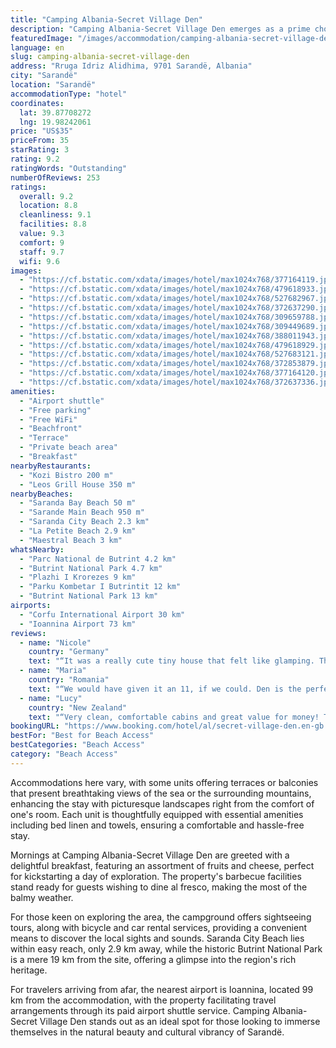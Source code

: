 ```yaml
---
title: "Camping Albania-Secret Village Den"
description: "Camping Albania-Secret Village Den emerges as a prime choice for travelers seeking a blend of comfort and adventure in Sarandë, located just a stone's throw away from the pristine Saranda Bay Beach and a short distance from Sarande Main Beach."
featuredImage: "/images/accommodation/camping-albania-secret-village-den-377164119.jpg"
language: en
slug: camping-albania-secret-village-den
address: "Rruga Idriz Alidhima, 9701 Sarandë, Albania"
city: "Sarandë"
location: "Sarandë"
accommodationType: "hotel"
coordinates:
  lat: 39.87708272
  lng: 19.98242061
price: "US$35"
priceFrom: 35
starRating: 3
rating: 9.2
ratingWords: "Outstanding"
numberOfReviews: 253
ratings:
  overall: 9.2
  location: 8.8
  cleanliness: 9.1
  facilities: 8.8
  value: 9.3
  comfort: 9
  staff: 9.7
  wifi: 9.6
images:
  - "https://cf.bstatic.com/xdata/images/hotel/max1024x768/377164119.jpg?k=44eaf3cccd6f3ca66303353ea1ebcb8f93dee2cbc174cfa414b3d788b4fbcbd2&o=&hp=1"
  - "https://cf.bstatic.com/xdata/images/hotel/max1024x768/479618933.jpg?k=2da6cd04274e2518a501ec1b70f90a91f378daf920dbaa7c814cb327baf783da&o=&hp=1"
  - "https://cf.bstatic.com/xdata/images/hotel/max1024x768/527682967.jpg?k=46bf15cdb4cb8befde94c254e73386685c73fbfc056aade66d246e2606107dc6&o=&hp=1"
  - "https://cf.bstatic.com/xdata/images/hotel/max1024x768/372637290.jpg?k=279fc9cf6c182728a56f7451cc5fcd86e05677e14f1deea3b231cab437c0a227&o=&hp=1"
  - "https://cf.bstatic.com/xdata/images/hotel/max1024x768/309659788.jpg?k=10fc41b97f02df1d3f2bf82df46429d5b93f9a73a3ec636802083f00e0f7cb74&o=&hp=1"
  - "https://cf.bstatic.com/xdata/images/hotel/max1024x768/309449689.jpg?k=d7e0f3b551edd2226ccdeec72ec0def7fd3e53637b5042f313c8090f638eac83&o=&hp=1"
  - "https://cf.bstatic.com/xdata/images/hotel/max1024x768/388011943.jpg?k=3589796c387e1a1d5f24b9adb03c3e85734394f95b63880725f350425910554d&o=&hp=1"
  - "https://cf.bstatic.com/xdata/images/hotel/max1024x768/479618929.jpg?k=222db3753d2639a1d7477283585de49cf9f7897197aaf5141fc337608b0b207b&o=&hp=1"
  - "https://cf.bstatic.com/xdata/images/hotel/max1024x768/527683121.jpg?k=6930b85d7536ea8e88ba924eeeed874e6e3e28b6a3df187f78a81dfa37455887&o=&hp=1"
  - "https://cf.bstatic.com/xdata/images/hotel/max1024x768/372853879.jpg?k=1b8e26907a2d9e0b42c1525b42b5440bec3386eeefd684a727adfaf9060107ca&o=&hp=1"
  - "https://cf.bstatic.com/xdata/images/hotel/max1024x768/377164120.jpg?k=ce753d8a3a4838d1a4e3411309c270af7bdbdaac0ae02e9d87477e33c82bfaae&o=&hp=1"
  - "https://cf.bstatic.com/xdata/images/hotel/max1024x768/372637336.jpg?k=8f29c75e1a67ebcff4b238d371ed0dfe0d14553e37896ed2939ad669985a742e&o=&hp=1"
amenities:
  - "Airport shuttle"
  - "Free parking"
  - "Free WiFi"
  - "Beachfront"
  - "Terrace"
  - "Private beach area"
  - "Breakfast"
nearbyRestaurants:
  - "Kozi Bistro 200 m"
  - "Leos Grill House 350 m"
nearbyBeaches:
  - "Saranda Bay Beach 50 m"
  - "Sarande Main Beach 950 m"
  - "Saranda City Beach 2.3 km"
  - "La Petite Beach 2.9 km"
  - "Maestral Beach 3 km"
whatsNearby:
  - "Parc National de Butrint 4.2 km"
  - "Butrint National Park 4.7 km"
  - "Plazhi I Krorezes 9 km"
  - "Parku Kombetar I Butrintit 12 km"
  - "Butrint National Park 13 km"
airports:
  - "Corfu International Airport 30 km"
  - "Ioannina Airport 73 km"
reviews:
  - name: "Nicole"
    country: "Germany"
    text: "“It was a really cute tiny house that felt like glamping. There were some kittens and turtles around. The beach is very close. You can eat fresh figs and grapes from the trees on site. There's a small rooftop patio. Washrooms were always clean....”"
  - name: "Maria"
    country: "Romania"
    text: "“We would have given it an 11, if we could. Den is the perfect host, always there for you if you needed anything. One night it was raining and he stood there wet to his bones just to check if it was raining in the little houses. He also gave us...”"
  - name: "Lucy"
    country: "New Zealand"
    text: "“Very clean, comfortable cabins and great value for money! There are a few restaurants and a beach in walking distance so made for a relaxing stay (would recommend a vehicle if staying for longer than a few days).”"
bookingURL: "https://www.booking.com/hotel/al/secret-village-den.en-gb.html?aid=8035640"
bestFor: "Best for Beach Access"
bestCategories: "Beach Access"
category: "Beach Access"
---
```


Accommodations here vary, with some units offering terraces or balconies that present breathtaking views of the sea or the surrounding mountains, enhancing the stay with picturesque landscapes right from the comfort of one's room. Each unit is thoughtfully equipped with essential amenities including bed linen and towels, ensuring a comfortable and hassle-free stay.

Mornings at Camping Albania-Secret Village Den are greeted with a delightful breakfast, featuring an assortment of fruits and cheese, perfect for kickstarting a day of exploration. The property's barbecue facilities stand ready for guests wishing to dine al fresco, making the most of the balmy weather.

For those keen on exploring the area, the campground offers sightseeing tours, along with bicycle and car rental services, providing a convenient means to discover the local sights and sounds. Saranda City Beach lies within easy reach, only 2.9 km away, while the historic Butrint National Park is a mere 19 km from the site, offering a glimpse into the region's rich heritage.

For travelers arriving from afar, the nearest airport is Ioannina, located 99 km from the accommodation, with the property facilitating travel arrangements through its paid airport shuttle service. Camping Albania-Secret Village Den stands out as an ideal spot for those looking to immerse themselves in the natural beauty and cultural vibrancy of Sarandë.